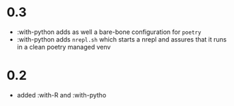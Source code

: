 # 0.3
- :with-python adds as well a bare-bone configuration for `poetry` 
- :with-python adds `nrepl.sh` which starts a nrepl and assures that it runs in a clean poetry managed venv
   
# 0.2

- added :with-R and :with-pytho


